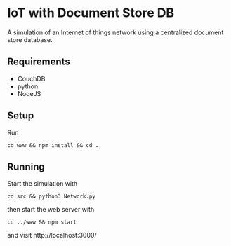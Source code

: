 # IoT with Document Store DB
A simulation of an Internet of things network using a centralized document store database.

## Requirements
- CouchDB
- python
- NodeJS

## Setup
Run
```
cd www && npm install && cd ..
```

## Running
Start the simulation with
```
cd src && python3 Network.py
```
then start the web server with
```
cd ../www && npm start
```
and visit http://localhost:3000/
